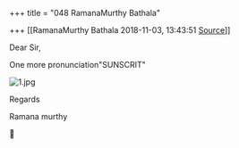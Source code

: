 +++
title = "048 RamanaMurthy Bathala"

+++
[[RamanaMurthy Bathala	2018-11-03, 13:43:51 [Source](https://groups.google.com/g/bvparishat/c/4I0IFiOEIlU)]]



  

Dear Sir,

  

One more pronunciation"SUNSCRIT"

  

![1.jpg](https://groups.google.com/group/bvparishat/attach/d8f5040394906/1.jpg?part=0.1&view=1)

  

  

Regards

Ramana murthy



